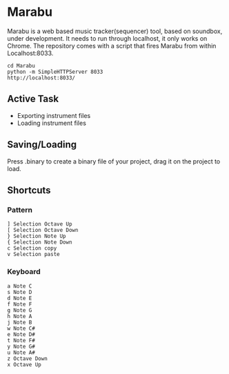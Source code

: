 # Marabu

Marabu is a web based music tracker(sequencer) tool, based on soundbox, under development. It needs to run through localhost, it only works on Chrome. The repository comes with a script that fires Marabu from within Localhost:8033.

```
cd Marabu
python -m SimpleHTTPServer 8033
http://localhost:8033/
```

## Active Task
- Exporting instrument files
- Loading instrument files

## Saving/Loading
Press .binary to create a binary file of your project, drag it on the project to load.

## Shortcuts
### Pattern
```
] Selection Octave Up
[ Selection Octave Down
} Selection Note Up
{ Selection Note Down
c Selection copy
v Selection paste
```

### Keyboard
```
a Note C
s Note D
d Note E
f Note F
g Note G
h Note A
j Note B
w Note C#
e Note D#
t Note F#
y Note G#
u Note A#
z Octave Down
x Octave Up
```